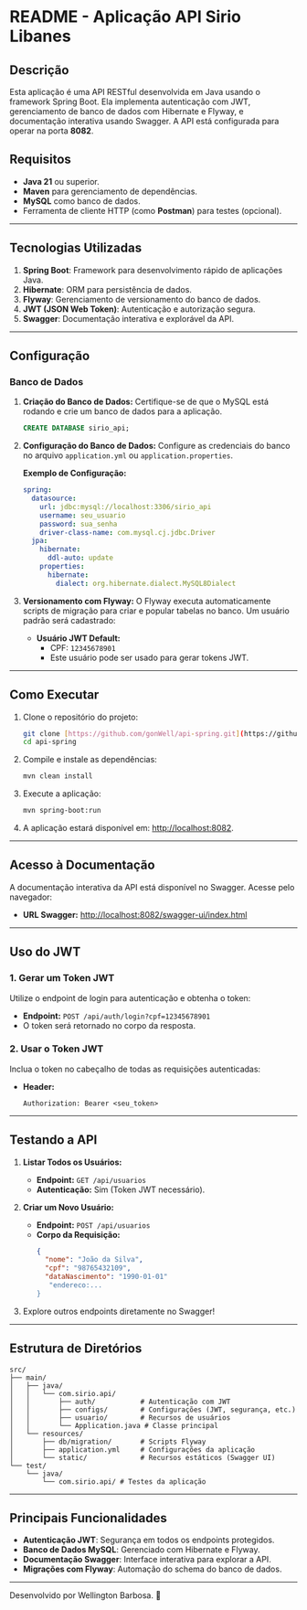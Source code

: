 # **README - Aplicação API Sirio Libanes**

## **Descrição**
Esta aplicação é uma API RESTful desenvolvida em Java usando o framework Spring Boot. Ela implementa autenticação com JWT, gerenciamento de banco de dados com Hibernate e Flyway, e documentação interativa usando Swagger. A API está configurada para operar na porta **8082**.

## **Requisitos**
- **Java 21** ou superior.
- **Maven** para gerenciamento de dependências.
- **MySQL** como banco de dados.
- Ferramenta de cliente HTTP (como **Postman**) para testes (opcional).

---

## **Tecnologias Utilizadas**
1. **Spring Boot**: Framework para desenvolvimento rápido de aplicações Java.
2. **Hibernate**: ORM para persistência de dados.
3. **Flyway**: Gerenciamento de versionamento do banco de dados.
4. **JWT (JSON Web Token)**: Autenticação e autorização segura.
5. **Swagger**: Documentação interativa e explorável da API.

---

## **Configuração**

### **Banco de Dados**
1. **Criação do Banco de Dados:**
   Certifique-se de que o MySQL está rodando e crie um banco de dados para a aplicação.
   ```sql
   CREATE DATABASE sirio_api;
   ```

2. **Configuração do Banco de Dados:**
   Configure as credenciais do banco no arquivo `application.yml` ou `application.properties`.

   **Exemplo de Configuração:**
   ```yaml
   spring:
     datasource:
       url: jdbc:mysql://localhost:3306/sirio_api
       username: seu_usuario
       password: sua_senha
       driver-class-name: com.mysql.cj.jdbc.Driver
     jpa:
       hibernate:
         ddl-auto: update
       properties:
         hibernate:
           dialect: org.hibernate.dialect.MySQL8Dialect
   ```

3. **Versionamento com Flyway:**
   O Flyway executa automaticamente scripts de migração para criar e popular tabelas no banco. Um usuário padrão será cadastrado:
   - **Usuário JWT Default:**
     - CPF: `12345678901`
     - Este usuário pode ser usado para gerar tokens JWT.

---

## **Como Executar**

1. Clone o repositório do projeto:
   ```bash
   git clone [https://github.com/gonWell/api-spring.git](https://github.com/gonWell/api-spring.git)
   cd api-spring
   ```

2. Compile e instale as dependências:
   ```bash
   mvn clean install
   ```

3. Execute a aplicação:
   ```bash
   mvn spring-boot:run
   ```

4. A aplicação estará disponível em: [http://localhost:8082](http://localhost:8082).

---

## **Acesso à Documentação**

A documentação interativa da API está disponível no Swagger. Acesse pelo navegador:
- **URL Swagger:** [http://localhost:8082/swagger-ui/index.html](http://localhost:8082/swagger-ui/index.html)

---

## **Uso do JWT**

### **1. Gerar um Token JWT**
Utilize o endpoint de login para autenticação e obtenha o token:
- **Endpoint:** `POST /api/auth/login?cpf=12345678901`
- O token será retornado no corpo da resposta.

### **2. Usar o Token JWT**
Inclua o token no cabeçalho de todas as requisições autenticadas:
- **Header:**
  ```http
  Authorization: Bearer <seu_token>
  ```

---

## **Testando a API**

1. **Listar Todos os Usuários:**
   - **Endpoint:** `GET /api/usuarios`
   - **Autenticação:** Sim (Token JWT necessário).

2. **Criar um Novo Usuário:**
   - **Endpoint:** `POST /api/usuarios`
   - **Corpo da Requisição:**
     ```json
     {
       "nome": "João da Silva",
       "cpf": "98765432109",
       "dataNascimento": "1990-01-01"
        "endereco:...
     }
     ```

3. Explore outros endpoints diretamente no Swagger!

---

## **Estrutura de Diretórios**

```
src/
├── main/
│   ├── java/
│   │   └── com.sirio.api/
│   │       ├── auth/           # Autenticação com JWT
│   │       ├── configs/        # Configurações (JWT, segurança, etc.)
│   │       ├── usuario/        # Recursos de usuários
│   │       └── Application.java # Classe principal
│   └── resources/
│       ├── db/migration/       # Scripts Flyway
│       ├── application.yml     # Configurações da aplicação
│       └── static/             # Recursos estáticos (Swagger UI)
└── test/
    └── java/
        └── com.sirio.api/ # Testes da aplicação
```

---

## **Principais Funcionalidades**

- **Autenticação JWT**: Segurança em todos os endpoints protegidos.
- **Banco de Dados MySQL**: Gerenciado com Hibernate e Flyway.
- **Documentação Swagger**: Interface interativa para explorar a API.
- **Migrações com Flyway**: Automação do schema do banco de dados.

---

Desenvolvido por Wellington Barbosa. 🚀
